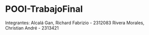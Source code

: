 # POOI-TrabajoFinal

Integrantes:
Alcalá Gan, Richard Fabrizio - 2312083
Rivera Morales, Christian André - 2313421
